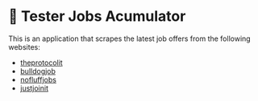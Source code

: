 # 🐞 Tester Jobs Acumulator
This is an application that scrapes the latest job offers from the following websites:
 - [theprotocolit](https://theprotocol.it/)
 - [bulldogjob](https://bulldogjob.pl/)
 - [nofluffjobs](https://nofluffjobs.com/)
 - [justjoinit](https://justjoin.it/)